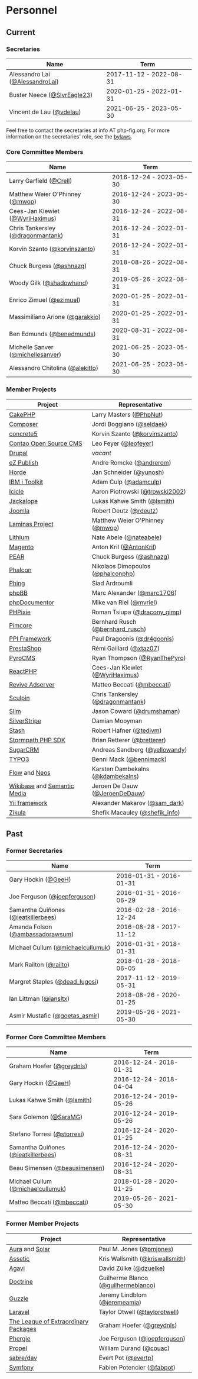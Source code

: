 # Personnel

## Current

### Secretaries

| Name                                  | Term                    |
|---------------------------------------|-------------------------|
| Alessandro Lai ([@AlessandroLai])     | 2017-11-12 - 2022-08-31 |
| Buster Neece ([@SlvrEagle23])         | 2020-01-25 - 2022-01-31 |
| Vincent de Lau ([@vdelau])            | 2021-06-25 - 2023-05-30 |

Feel free to contact the secretaries at info AT php-fig.org. For more information on the secretaries' role, see the [bylaws](https://www.php-fig.org/bylaws/mission-and-structure/#secretaries).


### Core Committee Members

| Name                                  | Term                    |
|---------------------------------------|-------------------------|
| Larry Garfield ([@Crell])             | 2016-12-24 - 2023-05-30 |
| Matthew Weier O'Phinney ([@mwop])     | 2016-12-24 - 2023-05-30 |
| Cees-Jan Kiewiet ([@WyriHaximus])     | 2016-12-24 - 2022-08-31 |
| Chris Tankersley ([@dragonmantank])   | 2016-12-24 - 2022-01-31 |
| Korvin Szanto ([@korvinszanto])       | 2016-12-24 - 2022-01-31 |
| Chuck Burgess ([@ashnazg])            | 2018-08-26 - 2022-08-31 |
| Woody Gilk ([@shadowhand])            | 2019-05-26 - 2022-08-31 |
| Enrico Zimuel ([@ezimuel])            | 2020-01-25 - 2022-01-31 |
| Massimiliano Arione ([@garakkio])     | 2020-01-25 - 2022-01-31 |
| Ben Edmunds ([@benedmunds])           | 2020-08-31 - 2022-08-31 |
| Michelle Sanver ([@michellesanver])   | 2021-06-25 - 2023-05-30 |
| Alessandro Chitolina ([@alekitto])    | 2021-06-25 - 2023-05-30 |

### Member Projects

| Project                           | Representative                        |
|-----------------------------------|---------------------------------------|
| [CakePHP]                         | Larry Masters ([@PhpNut])             |
| [Composer]                        | Jordi Boggiano ([@seldaek])           |
| [concrete5]                       | Korvin Szanto ([@korvinszanto])       |
| [Contao Open Source CMS]          | Leo Feyer ([@leofeyer])               |
| [Drupal]                          | *vacant*                              |
| [eZ Publish]                      | Andre Romcke ([@andrerom])            |
| [Horde]                           | Jan Schneider ([@yunosh])             |
| [IBM i Toolkit]                   | Adam Culp ([@adamculp])               |
| [Icicle]                          | Aaron Piotrowski ([@trowski2002])     |
| [Jackalope]                       | Lukas Kahwe Smith ([@lsmith])         |
| [Joomla]                          | Robert Deutz ([@rdeutz])              |
| [Laminas Project]                 | Matthew Weier O'Phinney ([@mwop])     |
| [Lithium]                         | Nate Abele ([@nateabele])             |
| [Magento]                         | Anton Kril ([@AntonKril])             |
| [PEAR]                            | Chuck Burgess ([@ashnazg])            |
| [Phalcon]                         | Nikolaos Dimopoulos ([@phalconphp])   |
| [Phing]                           | Siad Ardroumli          |
| [phpBB]                           | Marc Alexander ([@marc1706])          |
| [phpDocumentor]                   | Mike van Riel ([@mvriel])             |
| [PHPixie]                         | Roman Tsiupa ([@dracony_gimp])        |
| [Pimcore]                         | Bernhard Rusch ([@bernhard_rusch])    |
| [PPI Framework]                   | Paul Dragoonis ([@dr4goonis])         |
| [PrestaShop]                      | Rémi Gaillard ([@xtaz07])             |
| [PyroCMS]                         | Ryan Thompson ([@RyanThePyro])        |
| [ReactPHP]                        | Cees-Jan Kiewiet ([@WyriHaximus])     |
| [Revive Adserver]                 | Matteo Beccati ([@mbeccati])          |
| [Sculpin]                         | Chris Tankersley ([@dragonmantank])   |
| [Slim]                            | Jason Coward ([@drumshaman])          |
| [SilverStripe]                    | Damian Mooyman                        |
| [Stash]                           | Robert Hafner ([@tedivm])             |
| [Stormpath PHP SDK]               | Brian Retterer ([@bretterer])         |
| [SugarCRM]                        | Andreas Sandberg ([@yellowandy])      |
| [TYPO3]                           | Benni Mack ([@bennimack])             |
| [Flow] and [Neos]                 | Karsten Dambekalns ([@kdambekalns])   |
| [Wikibase] and [Semantic Media]   | Jeroen De Dauw ([@JeroenDeDauw])      |
| [Yii framework]                   | Alexander Makarov ([@sam_dark])       |
| [Zikula]                          | Shefik Macauley ([@shefik_info])      |


## Past

### Former Secretaries

| Name                                  | Term                    |
|---------------------------------------|-------------------------|
| Gary Hockin ([@GeeH])                 | 2016-01-31 - 2016-01-31 |
| Joe Ferguson ([@joepferguson])        | 2016-01-31 - 2016-06-29 |
| Samantha Quiñones ([@ieatkillerbees]) | 2016-02-28 - 2016-12-24 |
| Amanda Folson ([@ambassadorawsum])    | 2016-08-28 - 2017-11-12 |
| Michael Cullum ([@michaelcullumuk])   | 2016-01-31 - 2018-01-31 |
| Mark Railton ([@railto])              | 2018-01-28 - 2018-06-05 |
| Margret Staples ([@dead_lugosi])      | 2017-11-12 - 2019-05-31 |
| Ian Littman ([@iansltx])              | 2018-08-26 - 2020-01-25 |
| Asmir Mustafic ([@goetas_asmir])      | 2019-05-26 - 2021-05-30 |


### Former Core Committee Members

| Name                                  | Term                    |
|---------------------------------------|-------------------------|
| Graham Hoefer ([@greydnls])           | 2016-12-24 - 2018-01-31 |
| Gary Hockin ([@GeeH])                 | 2016-12-24 - 2018-04-04 |
| Lukas Kahwe Smith ([@lsmith])         | 2016-12-24 - 2019-05-26 |
| Sara Golemon ([@SaraMG])              | 2016-12-24 - 2019-05-26 |
| Stefano Torresi ([@storresi])         | 2016-12-24 - 2020-01-25 |
| Samantha Quiñones ([@ieatkillerbees]) | 2016-12-24 - 2020-08-31 |
| Beau Simensen ([@beausimensen])       | 2016-12-24 - 2020-08-31 |
| Michael Cullum ([@michaelcullumuk])   | 2018-01-28 - 2020-01-25 |
| Matteo Beccati ([@mbeccati])          | 2019-05-26 - 2021-05-30 |

### Former Member Projects

| Project                                   | Representative                        |
|-------------------------------------------|---------------------------------------|
| [Aura] and [Solar]                        | Paul M. Jones ([@pmjones])            |
| [Assetic]                                 | Kris Wallsmith ([@kriswallsmith])     |
| [Agavi]                                   | David Zülke ([@dzuelke])              |
| [Doctrine]                                | Guilherme Blanco ([@guilhermeblanco]) |
| [Guzzle]                                  | Jeremy Lindblom ([@jeremeamia])       |
| [Laravel]                                 | Taylor Otwell ([@taylorotwell])       |
| [The League of Extraordinary Packages]    | Graham Hoefer ([@greydnls])           |
| [Phergie]                                 | Joe Ferguson ([@joepferguson])        |
| [Propel]                                  | William Durand ([@couac])             |
| [sabre/dav]                               | Evert Pot ([@evertp])                 |
| [Symfony]                                 | Fabien Potencier ([@fabpot])          |

[@adamculp]: https://twitter.com/adamculp
[@alekitto]: https://twitter.com/alekitto
[@AlessandroLai]: https://twitter.com/AlessandroLai
[@ambassadorawsum]: https://twitter.com/ambassadorawsum
[@andrerom]: https://twitter.com/andrerom
[@AntonKril]: https://twitter.com/AntonKril
[@benedmunds]: https://twitter.com/benedmunds
[@bennimack]: https://twitter.com/bennimack
[@ashnazg]: https://twitter.com/ashnazg
[@beausimensen]: https://twitter.com/beausimensen
[@bernhard_rusch]: https://twitter.com/bernhard_rusch
[@bretterer]: https://twitter.com/bretterer
[@couac]: https://twitter.com/couac
[@Crell]: https://twitter.com/Crell
[@dead_lugosi]: https://twitter.com/dead_lugosi
[@dr4goonis]: https://twitter.com/dr4goonis
[@dracony_gimp]: https://twitter.com/dracony_gimp
[@dragonmantank]: https://twitter.com/dragonmantank
[@drumshaman]: https://twitter.com/drumshaman
[@dzuelke]: https://twitter.com/dzuelke
[@evertp]: https://twitter.com/evertp
[@ezimuel]: https://twitter.com/ezimuel
[@fabpot]: https://twitter.com/fabpot
[@garakkio]: https://twitter.com/garakkio
[@GeeH]: https://twitter.com/GeeH
[@goetas_asmir]: https://twitter.com/goetas_asmir
[@greydnls]: https://twitter.com/greydnls
[@guilhermeblanco]: https://twitter.com/guilhermeblanco
[@ieatkillerbees]: https://twitter.com/ieatkillerbees
[@jeremeamia]: https://twitter.com/jeremeamia
[@JeroenDeDauw]: https://twitter.com/JeroenDeDauw
[@joepferguson]: https://twitter.com/joepferguson
[@kdambekalns]: https://twitter.com/kdambekalns
[@korvinszanto]: https://twitter.com/korvinszanto
[@kriswallsmith]: https://twitter.com/kriswallsmith
[@iansltx]: https://twitter.com/iansltx
[@leofeyer]: https://twitter.com/leofeyer
[@lsmith]: https://twitter.com/lsmith
[@marc1706]: https://twitter.com/marc1706
[@mbeccati]: https://twitter.com/mbeccati
[@michaelcullumuk]: https://twitter.com/michaelcullumuk
[@michellesanver]: https://twitter.com/michellesanver
[@michieltcs]: https://twitter.com/michieltcs
[@mvriel]: https://twitter.com/mvriel
[@mwop]: https://twitter.com/mwop
[@nateabele]: https://twitter.com/nateabele
[@phalconphp]: https://twitter.com/phalconphp
[@PhpNut]: https://twitter.com/PhpNut
[@pmjones]: https://twitter.com/pmjones
[@railto]: https://twitter.com/railto
[@rdeutz]: https://twitter.com/rdeutz
[@RyanThePyro]: https://twitter.com/RyanThePyro
[@sam_dark]: https://twitter.com/sam_dark
[@SaraMG]: https://twitter.com/SaraMG
[@seldaek]: https://twitter.com/seldaek
[@shadowhand]: https://twitter.com/shadowhand
[@shefik_info]: https://twitter.com/shefik_info
[@SlvrEagle23]: https://twitter.com/SlvrEagle23
[@storresi]: https://twitter.com/storresi
[@taylorotwell]: https://twitter.com/taylorotwell
[@tedivm]: https://twitter.com/tedivm
[@trowski2002]: https://twitter.com/trowski2002
[@vdelau]: https://twitter.com/vdelau
[@WyriHaximus]: https://twitter.com/WyriHaximus
[@xtaz07]: https://twitter.com/xtaz07
[@yellowandy]: https://twitter.com/yellowandy
[@yunosh]: https://twitter.com/yunosh

[Agavi]: http://www.agavi.org
[Assetic]: https://github.com/kriswallsmith/assetic
[Aura]: http://auraphp.github.com
[CakePHP]: http://cakephp.org
[Composer]: http://getcomposer.org
[concrete5]: http://www.concrete5.org
[Contao Open Source CMS]: https://contao.org
[Doctrine]: http://www.doctrine-project.org
[Drupal]: http://drupal.org
[eZ Publish]: http://ez.no
[Flow]: https://flow.neos.io/
[Guzzle]: http://guzzlephp.org
[Horde]: http://www.horde.org
[IBM i Toolkit]: https://github.com/zendtech/IbmiToolkit
[Icicle]: https://icicle.io
[Jackalope]: http://jackalope.github.com
[Joomla]: http://www.joomla.org
[Laminas Project]: https://getlaminas.org
[Laravel]: http://laravel.com
[Lithium]: http://li3.me
[Magento]: http://magento.com
[Neos]: https://neos.io
[PEAR]: http://pear.php.net
[Phalcon]: http://www.phalconphp.com
[Phergie]: https://www.phergie.org
[Phing]: http://www.phing.info
[phpBB]: http://www.phpbb.com
[phpDocumentor]: http://www.phpdoc.org
[PHPixie]: http://phpixie.com
[Pimcore]: http://www.pimcore.org
[PPI Framework]: https://github.com/ppi
[PrestaShop]: http://www.prestashop.com
[Propel]: http://www.propelorm.org
[PyroCMS]: http://www.pyrocms.com
[ReactPHP]: http://reactphp.org
[Revive Adserver]: http://www.revive-adserver.com
[sabre/dav]: http://sabre.io
[Sculpin]: https://sculpin.io
[Semantic Media]: http://www.semantic-mediawiki.org
[SilverStripe]: http://www.silverstripe.org
[Slim]: http://www.slimframework.com
[Solar]: http://solarphp.com
[Stash]: http://www.tedivm.com/stash
[Stormpath PHP SDK]: http://www.stormpath.com
[SugarCRM]: http://developers.sugarcrm.com/wordpress
[Symfony]: http://www.symfony.com
[TYPO3]: https://typo3.org
[The League of Extraordinary Packages]: http://thephpleague.com
[Wikibase]: http://www.wikiba.se
[Yii framework]: http://www.yiiframework.com
[Zikula]: https://github.com/zikula
